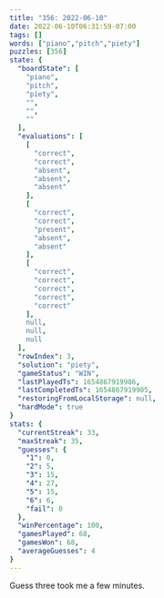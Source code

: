 ```yaml
---
title: "356: 2022-06-10"
date: 2022-06-10T06:31:59-07:00
tags: []
words: ["piano","pitch","piety"]
puzzles: [356]
state: {
  "boardState": [
    "piano",
    "pitch",
    "piety",
    "",
    "",
    ""
  ],
  "evaluations": [
    [
      "correct",
      "correct",
      "absent",
      "absent",
      "absent"
    ],
    [
      "correct",
      "correct",
      "present",
      "absent",
      "absent"
    ],
    [
      "correct",
      "correct",
      "correct",
      "correct",
      "correct"
    ],
    null,
    null,
    null
  ],
  "rowIndex": 3,
  "solution": "piety",
  "gameStatus": "WIN",
  "lastPlayedTs": 1654867919986,
  "lastCompletedTs": 1654867919985,
  "restoringFromLocalStorage": null,
  "hardMode": true
}
stats: {
  "currentStreak": 33,
  "maxStreak": 35,
  "guesses": {
    "1": 0,
    "2": 5,
    "3": 15,
    "4": 27,
    "5": 15,
    "6": 6,
    "fail": 0
  },
  "winPercentage": 100,
  "gamesPlayed": 68,
  "gamesWon": 68,
  "averageGuesses": 4
}
---
```


<!-- more -->
Guess three took me a few minutes. 
